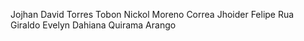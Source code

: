 Jojhan David Torres Tobon
Nickol Moreno Correa
Jhoider Felipe Rua Giraldo
Evelyn Dahiana Quirama Arango
